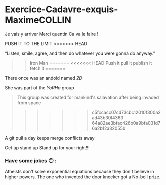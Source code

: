 # Exercice-Cadavre-exquis-MaximeCOLLIN
Je vais y arriver
Merci quentin
Ca va le faire !

PUSH IT TO THE LIMIT
<<<<<<< HEAD

“Listen, smile, agree, and then do whatever you were gonna do anyway.”
>> Iron Man
=======
<<<<<<< HEAD
Push it
pull it
publish it
fetch it
=======

There once was an andoid named _2B_

She was part of the *YoRHa* group
> This group was created for mankind's salavation after being invaded from space
>>>>>>> c5fccacc07cd73cbc12010f300a2ad43b30f4363
>>>>>>> 64a82ae3bfac426b0a9bfa031d76a2b12a32055b

A git pull a day keeps merge conflicts away


Get up stand up
Stand up for your right!!!


### Have some jokes :no_mouth: :
Atheists don't solve exponential equations because they don't believe in higher powers.
The one who invented the door knocker got a No-bell prize.

